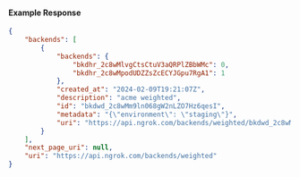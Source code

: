 <!-- Code generated for API Clients. DO NOT EDIT. -->

#### Example Response

```json
{
	"backends": [
		{
			"backends": {
				"bkdhr_2c8wMlvgCtsCtuV3aQRPlZBbWMc": 0,
				"bkdhr_2c8wMpodUDZZsZcECYJGpu7RgA1": 1
			},
			"created_at": "2024-02-09T19:21:07Z",
			"description": "acme weighted",
			"id": "bkdwd_2c8wMm9ln068gW2nLZO7Hz6qesI",
			"metadata": "{\"environment\": \"staging\"}",
			"uri": "https://api.ngrok.com/backends/weighted/bkdwd_2c8wMm9ln068gW2nLZO7Hz6qesI"
		}
	],
	"next_page_uri": null,
	"uri": "https://api.ngrok.com/backends/weighted"
}
```
